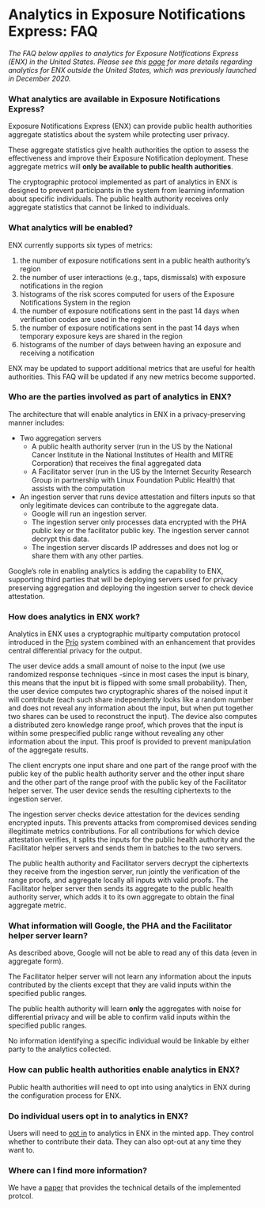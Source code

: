 # Analytics in Exposure Notifications Express: FAQ

_The FAQ below applies to analytics for Exposure Notifications Express (ENX) in the United States. Please see this [page](enexpress-analytics-faq-addendum.md) for more details regarding analytics for ENX outside the United States, which was previously launched in December 2020._

### What analytics are available in Exposure Notifications Express?

Exposure Notifications Express (ENX) can provide public health authorities aggregate statistics about the system while protecting user privacy.

These aggregate statistics give health authorities the option to assess the effectiveness and improve their Exposure Notification deployment. These aggregate metrics will **only be available to public health authorities**.

The cryptographic protocol implemented as part of analytics in ENX is designed to prevent  participants in the system from learning information about specific individuals. The public health authority receives only aggregate statistics that cannot be linked to individuals.

### What analytics will be enabled?

ENX currently supports six types of metrics:
1. the number of exposure notifications sent in a public health authority’s region
2. the number of user interactions (e.g., taps, dismissals) with exposure notifications in the region
3. histograms of the risk scores computed for users of the Exposure Notifications System in the region
4. the number of exposure notifications sent in the past 14 days when verification codes are used in the region
5. the number of exposure notifications sent in the past 14 days when temporary exposure keys are shared in the region
6. histograms of the number of days between having an exposure and receiving a notification

ENX may be updated to support additional metrics that are useful for health authorities. This FAQ will be updated if any new metrics become supported.

### Who are the parties involved as part of analytics in ENX?

The architecture that will enable analytics in ENX in a privacy-preserving manner includes:
- Two aggregation servers
  - A public health authority server (run in the US by the National Cancer Institute in the National Institutes of Health and MITRE Corporation) that receives the final aggregated data
  - A Facilitator server (run in the US by the Internet Security Research Group in partnership with Linux Foundation Public Health) that assists with the computation
- An ingestion server that runs device attestation and filters inputs so that only legitimate devices can contribute to the aggregate data.
  - Google will run an ingestion server.
  - The ingestion server only processes data encrypted with the PHA public key or the facilitator public key. The ingestion server cannot decrypt this data.
  - The ingestion server discards IP addresses and does not log or share them with any other parties.

Google’s role in enabling analytics is adding the capability to ENX, supporting third parties that will be deploying servers used for privacy preserving aggregation and deploying the ingestion server to check device attestation.

### How does analytics in ENX work?

Analytics in ENX uses a cryptographic multiparty computation protocol introduced in the [Prio](https://crypto.stanford.edu/prio/) system combined with an enhancement that provides central differential privacy for the output.

The user device adds a small amount of noise to the input (we use randomized response techniques -since in most cases the input is binary, this means that the input bit is flipped with some small probability). Then, the user device computes two cryptographic shares of the noised input it will contribute (each such share independently looks like a random number and does not reveal any information about the input, but when put together two shares can be used to reconstruct the input). The device also computes a distributed zero knowledge range proof, which proves that the input is within some prespecified public range without revealing any other information about the input. This proof is provided to prevent manipulation of the aggregate results.

The client encrypts one input share and one part of the range proof with the public key of the public health authority server and the other input share and the other part of the range proof with the public key of the Facilitator helper server. The user device sends the resulting ciphertexts to the ingestion server.

The ingestion server checks device attestation for the devices sending encrypted inputs. This prevents attacks from compromised devices sending illegitimate metrics contributions. For all contributions for which device attestation verifies, it splits the inputs for the public health authority and the Facilitator helper servers and sends them in batches to the two servers.

The public health authority and Facilitator servers decrypt the ciphertexts they receive from the ingestion server, run jointly the verification of the range proofs, and aggregate locally all inputs with valid proofs. The Facilitator helper server then sends its aggregate to the public health authority server, which adds it to its own aggregate to obtain the final aggregate metric.

### What information will Google, the PHA and the Facilitator helper server learn?

As described above, Google will not be able to read any of this data (even in aggregate form).

The Facilitator helper server will not learn any information about the inputs contributed by the clients except that they are valid inputs within the specified public ranges.

The public health authority will learn **only** the aggregates with noise for differential privacy and will be able to confirm valid inputs within the specified public ranges.

No information identifying a specific individual would be linkable by either party to the analytics collected.

### How can public health authorities enable analytics in ENX?

Public health authorities will need to opt into using analytics in ENX during the configuration process for ENX.

### Do individual users opt in to analytics in ENX?

Users will need to [opt in](https://support.google.com/android/answer/10162607) to analytics in ENX in the minted app. They control whether to contribute their data. They can also opt-out at any time they want to.

### Where can I find more information?

We have a [paper](ENPA.pdf) that provides the technical details of the implemented protcol.

